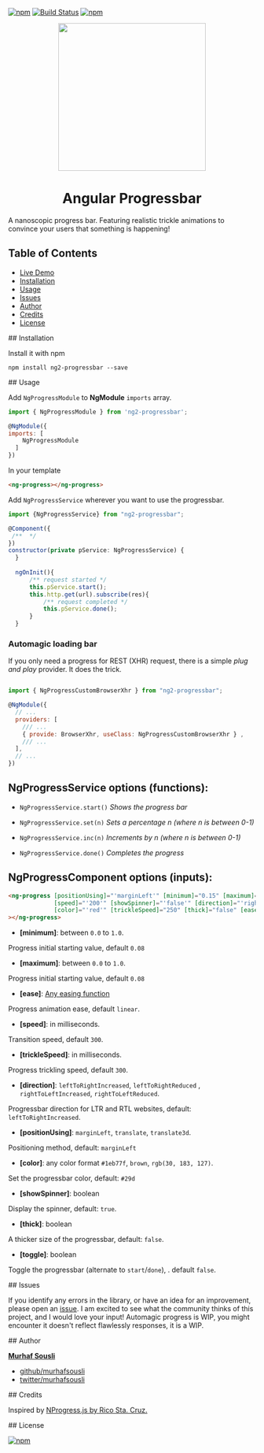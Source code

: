 
[![npm](https://img.shields.io/npm/v/ng2-progressbar.svg?maxAge=2592000?style=plastic)](https://www.npmjs.com/package/ng2-progressbar) [![Build Status](https://travis-ci.org/MurhafSousli/ng2-progressbar.svg?branch=master)](https://travis-ci.org/MurhafSousli/ng2-progressbar) [![npm](https://img.shields.io/npm/dt/ng2-progressbar.svg?maxAge=2592000?style=plastic)](https://www.npmjs.com/package/ng2-progressbar)

<p align="center">
  <img height="300px" width="300px" style="text-align: center;" src="https://cdn.rawgit.com/MurhafSousli/ng2-progressbar/79d7fbba96cc528238e67aadb85eafe8653198de/assets/logo.svg">
  <h1 align="center">Angular Progressbar</h1>
</p>

A nanoscopic progress bar. Featuring realistic trickle animations to convince your users that something is happening!

## Table of Contents 
 
 - [Live Demo](https://MurhafSousli.github.io/ng2-progressbar)
 - [Installation](#installation)
 - [Usage](#usage) 
 - [Issues](#issues)    
 - [Author](#author)
 - [Credits](#credits)
 - [License](#license) 

<a name="installation"/>
## Installation

Install it with npm

`npm install ng2-progressbar --save`

<a name="usage"/>
## Usage

Add `NgProgressModule` to **NgModule** `imports` array.

```javascript
import { NgProgressModule } from 'ng2-progressbar';

@NgModule({
imports: [
    NgProgressModule
  ]
})
```

In your template

```html
<ng-progress></ng-progress>
```

Add `NgProgressService` wherever you want to use the progressbar.

```javascript
import {NgProgressService} from "ng2-progressbar";

@Component({
 /**  */ 
})
constructor(private pService: NgProgressService) {
  }
  
  ngOnInit(){
      /** request started */
      this.pService.start();
      this.http.get(url).subscribe(res){
          /** request completed */
          this.pService.done();
      }
  }
```

### Automagic loading bar

If you only need a progress for REST (XHR) request, there is a simple _plug and play_ provider. It does the trick.

```javascript

import { NgProgressCustomBrowserXhr } from "ng2-progressbar";

@NgModule({
  // ...
  providers: [
    /// ...
    { provide: BrowserXhr, useClass: NgProgressCustomBrowserXhr } ,
    /// ...
  ],
  // ...
})
```

## NgProgressService options (functions):


 - `NgProgressService.start()` *Shows the progress bar*

 - `NgProgressService.set(n)`   *Sets a percentage n (where n is between 0-1)*

 - `NgProgressService.inc(n)`   *Increments by n (where n is between 0-1)*

 - `NgProgressService.done()`   *Completes the progress*
 

## NgProgressComponent options (inputs):

```html
<ng-progress [positionUsing]="'marginLeft'" [minimum]="0.15" [maximum]="1"
             [speed]="'200'" [showSpinner]="'false'" [direction]="'rightToLeftIncreased'"
             [color]="'red'" [trickleSpeed]="250" [thick]="false" [ease]="'linear'"
></ng-progress>
```


 - **[minimum]**: between `0.0` to `1.0`.

  Progress initial starting value, default `0.08`

 - **[maximum]**: between `0.0` to `1.0`.

  Progress initial starting value, default `0.08`

 - **[ease]**: [Any easing function](http://easings.net/)

  Progress animation ease, default `linear`.

 - **[speed]**: in milliseconds.

  Transition speed,  default `300`.

 - **[trickleSpeed]**: in milliseconds. 

  Progress trickling speed, default `300`.

 - **[direction]**:  `leftToRightIncreased`, `leftToRightReduced` , `rightToLeftIncreased`, `rightToLeftReduced`.

  Progressbar direction for LTR and RTL websites, default: `leftToRightIncreased`.

 - **[positionUsing]**: `marginLeft`, `translate`, `translate3d`.

  Positioning method, default: `marginLeft`

 - **[color]**: any color format `#1eb77f`, `brown`, `rgb(30, 183, 127)`.

  Set the progressbar color, default: `#29d`

 - **[showSpinner]**: boolean 

  Display the spinner, default: `true`.

 - **[thick]**: boolean 

  A thicker size of the progressbar, default: `false`.

 - **[toggle]**: boolean

  Toggle the progressbar (alternate to `start`/`done`), . default `false`.

<a name="issues"/>
## Issues

If you identify any errors in the library, or have an idea for an improvement, please open an [issue](https://github.com/MurhafSousli/ng2-progressbar/issues). I am excited to see what the community thinks of this project, and I would love your input!
Automagic progress is WIP, you might encounter it doesn't reflect flawlessly responses, it is a WIP.

<a name="author"/>
## Author

 **[Murhaf Sousli](http://murhafsousli.com)**

 - [github/murhafsousli](https://github.com/MurhafSousli)
 - [twitter/murhafsousli](https://twitter.com/MurhafSousli)
 
<a name="credit"/>
## Credits 

 Inspired by [NProgress.js by Rico Sta. Cruz.](https://github.com/rstacruz/nprogress)

<a name="license"/>
## License

[![npm](https://img.shields.io/npm/l/express.svg?maxAge=2592000)](/LICENSE)


